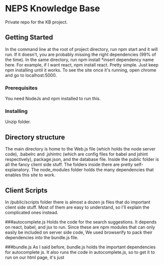 # NEPS Knowledge Base

Private repo for the KB project.

## Getting Started

In the command line at the root of project directory, run npm start and it will run. If it doesn't,
you are probably missing the right dependencies (99% of the time). In the same directory, run npm install 
*insert dependency name here. For example, if I want react, npm install react. Pretty simple. Just keep npm
installing until it works. To see the site once it's running, open chrome and go to localhost:5000.

### Prerequisites

You need NodeJs and npm installed to run this.

### Installing

Unzip folder.

## Directory structure

The main directory is home to the Web.js file (which holds the node server code), .babelrc and .jshintrc
(which are config files for babel and jshint respectively), package.json, and the database file. Inside the 
public folder is all the fancy client side stuff. The folders inside there are pretty self-explanatory. The
node_modules folder holds the many dependencies that enables this site to work.

## Client Scripts

In /public/scripts folder there is almost a dozen js files that do important client side stuff. Most of them
are easy to understand, so I'll explain the complicated ones instead. 

###autocomplete.js 
Holds the code for the search suggestions. It depends on react, babel,
and jsx to run. Since these are npm modules that can only easily be included on server side code,
We used browserify to pack their dependencies into the bundle.js file.

###bundle.js
As I said before, bundle.js holds the important dependencies for autocomplete js. It also runs the code in
autocomplete.js, so to get it to run on our html page, it's just <script src="../scripts/bundle.js"/>

###realtime.socket.js
Listen on a websocket for any events that happen concerning articles that are posted. On a 'received' event,
jQuery is used to append the newly posted article data to the display. 

## Built With

* [jQuery](https://jquery.com/) - Used for client side coding
* [SQLite](https://www.sqlite.org/) - Database
* [express](https://expressjs.com/) - Used for web framework
* [browserify](http://browserify.org/) - Packages npm modules for client-side use
* [Node](https://nodejs.org/en/) - Used for back-end
* [async](https://github.com/caolan/async) - Used to asynchronously loop through DB queries for search engine
* [quill](https://quilljs.com/) - Rich text box editor
* [ejs](http://www.embeddedjs.com/) - Templating engine
* [react](https://facebook.github.io/react/) - Used for material-ui autocomplete/ search suggestions
* [bootstrap](http://getbootstrap.com/) - Helped the site look pretty :)
* [nodemon](https://github.com/remy/nodemon) - Monitor for any changes in your node.js application and automatically restart the server
* [leven-sort](https://www.npmjs.com/package/leven-sort) - Algorithm used for search engine
* [Atom](https://atom.io/) - Text Editor/IDE used for development


## Authors

* **Adam Espinola** - *Initial work* - (https://github.com/AdamSPi)

* **Patrick Kennedy** - *Initial work* - (https://github.com/patkenne56)

## Acknowledgments

* Dave Martina and Jake Balfour - Project Managers
* John Shumway and Don Tiet - Technical/Programming Advisors
* Kyle Wilmarth and Kyle Tavares - Front-end/UI Expertise

